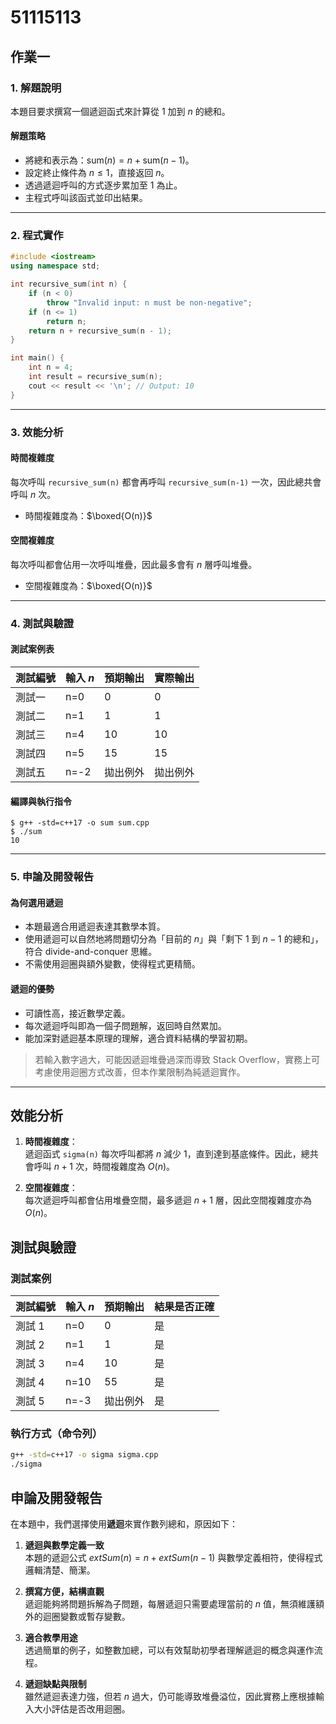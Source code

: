 # 51115113

## 作業一

### 1. 解題說明

本題目要求撰寫一個遞迴函式來計算從 $1$ 加到 $n$ 的總和。

#### 解題策略

- 將總和表示為：$\text{sum}(n) = n + \text{sum}(n-1)$。
- 設定終止條件為 $n \leq 1$，直接返回 $n$。
- 透過遞迴呼叫的方式逐步累加至 $1$ 為止。
- 主程式呼叫該函式並印出結果。

---

### 2. 程式實作

```cpp
#include <iostream>
using namespace std;

int recursive_sum(int n) {
    if (n < 0)
        throw "Invalid input: n must be non-negative";
    if (n <= 1)
        return n;
    return n + recursive_sum(n - 1);
}

int main() {
    int n = 4;
    int result = recursive_sum(n);
    cout << result << '\n'; // Output: 10
}
```

---

### 3. 效能分析

#### 時間複雜度

每次呼叫 `recursive_sum(n)` 都會再呼叫 `recursive_sum(n-1)` 一次，因此總共會呼叫 $n$ 次。

- 時間複雜度為：$\boxed{O(n)}$

#### 空間複雜度

每次呼叫都會佔用一次呼叫堆疊，因此最多會有 $n$ 層呼叫堆疊。

- 空間複雜度為：$\boxed{O(n)}$

---

### 4. 測試與驗證

#### 測試案例表

| 測試編號 | 輸入 $n$ | 預期輸出 | 實際輸出 |
|----------|----------|----------|----------|
| 測試一   | n=0        | 0        | 0        |
| 測試二   | n=1        | 1        | 1        |
| 測試三   | n=4        | 10       | 10       |
| 測試四   | n=5        | 15       | 15       |
| 測試五   | n=-2       | 拋出例外  | 拋出例外 |

#### 編譯與執行指令

```shell
$ g++ -std=c++17 -o sum sum.cpp
$ ./sum
10
```

---

### 5. 申論及開發報告

#### 為何選用遞迴

- 本題最適合用遞迴表達其數學本質。
- 使用遞迴可以自然地將問題切分為「目前的 $n$」與「剩下 $1$ 到 $n-1$ 的總和」，符合 divide-and-conquer 思維。
- 不需使用迴圈與額外變數，使得程式更精簡。

#### 遞迴的優勢

- 可讀性高，接近數學定義。
- 每次遞迴呼叫即為一個子問題解，返回時自然累加。
- 能加深對遞迴基本原理的理解，適合資料結構的學習初期。

> 若輸入數字過大，可能因遞迴堆疊過深而導致 Stack Overflow，實務上可考慮使用迴圈方式改善，但本作業限制為純遞迴實作。

---
## 效能分析

1. **時間複雜度**：  
   遞迴函式 `sigma(n)` 每次呼叫都將 $n$ 減少 1，直到達到基底條件。因此，總共會呼叫 $n+1$ 次，時間複雜度為 $O(n)$。

2. **空間複雜度**：  
   每次遞迴呼叫都會佔用堆疊空間，最多遞迴 $n+1$ 層，因此空間複雜度亦為 $O(n)$。


## 測試與驗證

### 測試案例

| 測試編號 | 輸入 $n$ | 預期輸出 | 結果是否正確 |
|----------|----------|-----------|----------------|
| 測試 1   | n=0        | 0         |  是           |
| 測試 2   | n=1        | 1         |  是           |
| 測試 3   | n=4        | 10        |  是           |
| 測試 4   | n=10       | 55        |  是           |
| 測試 5   | n=-3       | 拋出例外   |  是           |

### 執行方式（命令列）

```bash
g++ -std=c++17 -o sigma sigma.cpp
./sigma
```


## 申論及開發報告

在本題中，我們選擇使用**遞迴**來實作數列總和，原因如下：

1. **遞迴與數學定義一致**  
   本題的遞迴公式 $ext{Sum}(n) = n + 	ext{Sum}(n-1)$ 與數學定義相符，使得程式邏輯清楚、簡潔。

2. **撰寫方便，結構直觀**  
   遞迴能夠將問題拆解為子問題，每層遞迴只需要處理當前的 $n$ 值，無須維護額外的迴圈變數或暫存變數。

3. **適合教學用途**  
   透過簡單的例子，如整數加總，可以有效幫助初學者理解遞迴的概念與運作流程。

4. **遞迴缺點與限制**  
   雖然遞迴表達力強，但若 $n$ 過大，仍可能導致堆疊溢位，因此實務上應根據輸入大小評估是否改用迴圈。
